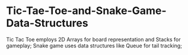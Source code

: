 # Tic-Tae-Toe-and-Snake-Game-Data-Structures

Tic Tac Toe employs 2D Arrays for board representation and Stacks for gameplay; Snake game uses data structures like Queue for tail tracking; 
